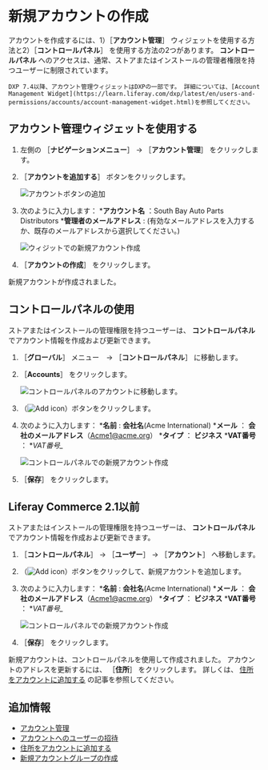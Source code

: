 # 新規アカウントの作成

アカウントを作成するには、1）［**アカウント管理**］ ウィジェットを使用する方法と2）［**コントロールパネル**］ を使用する方法の2つがあります。 **コントロールパネル** へのアクセスは、通常、ストアまたはインストールの管理者権限を持つユーザーに制限されています。

```{important}
DXP 7.4以降、アカウント管理ウィジェットはDXPの一部です。 詳細については、[Account Management Widget](https://learn.liferay.com/dxp/latest/en/users-and-permissions/accounts/account-management-widget.html)を参照してください。 
```

## アカウント管理ウィジェットを使用する

1. 左側の ［**ナビゲーションメニュー**］ → ［**アカウント管理**］ をクリックします。
1. ［**アカウントを追加する**］ ボタンをクリックします。

    ![アカウントボタンの追加](./creating-a-new-account/images/01.png)

1. 次のように入力します：
    ***アカウント名** ：South Bay Auto Parts Distributors
    ***管理者のメールアドレス** : (有効なメールアドレスを入力するか、既存のメールアドレスから選択してください。)

    ![ウィジットでの新規アカウント作成](./creating-a-new-account/images/02.png)

1. ［**アカウントの作成**］ をクリックします。

新規アカウントが作成されました。

## コントロールパネルの使用

ストアまたはインストールの管理権限を持つユーザーは、 **コントロールパネル** でアカウント情報を作成および更新できます。

1. ［**グローバル**］ メニュー　→ ［**コントロールパネル**］ に移動します。
1. ［**Accounts**］ をクリックします。

    ![コントロールパネルのアカウントに移動します。](./creating-a-new-account/images/04.png)

1. （![Add icon](../../images/icon-add.png)）ボタンをクリックします。
1. 次のように入力します：
    ***名前** : **会社名**(Acme International)
    ***メール** ： **会社のメールアドレス**（Acme1@acme.org）
    ***タイプ** ： **ビジネス**
    ***VAT番号** ： **VAT番号_*

    ![コントロールパネルでの新規アカウント作成](./creating-a-new-account/images/03.png)

1. ［**保存**］ をクリックします。

## Liferay Commerce 2.1以前

ストアまたはインストールの管理権限を持つユーザーは、 **コントロールパネル** でアカウント情報を作成および更新できます。

1. ［**コントロールパネル**］ → ［**ユーザー**］ → ［**アカウント**］ へ移動します。
1. （![Add icon](../../images/icon-add.png)）ボタンをクリックして、新規アカウントを追加します。
1. 次のように入力します：
    ***名前** : **会社名**(Acme International)
    ***メール** ： **会社のメールアドレス**（Acme1@acme.org）
    ***タイプ** ： **ビジネス**
    ***VAT番号** ： **VAT番号_*

    ![コントロールパネルでの新規アカウント作成](./creating-a-new-account/images/03.png)

1. ［**保存**］ をクリックします。

新規アカウントは、コントロールパネルを使用して作成されました。 アカウントのアドレスを更新するには、 ［**住所**］ をクリックします。 詳しくは、 [住所をアカウントに追加する](../account-management/adding-addresses-to-an-account.md#using-the-control-panel) の記事を参照してください。

## 追加情報

* [アカウント管理](../account-management.md)
* [アカウントへのユーザーの招待](./inviting-users-to-an-account.md)
* [住所をアカウントに追加する](./adding-addresses-to-an-account.md)
* [新規アカウントグループの作成](./creating-a-new-account-group.md)
